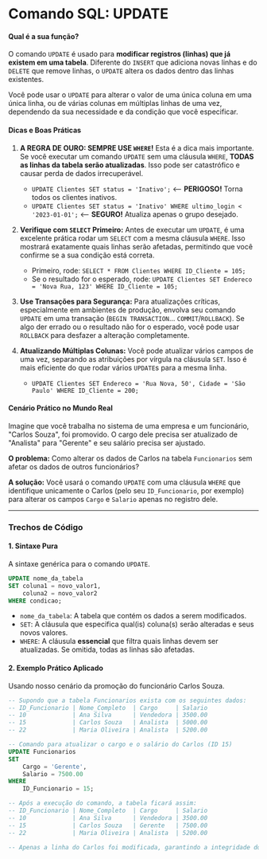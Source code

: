 # **Comando SQL: UPDATE**

#### **Qual é a sua função?**

O comando `UPDATE` é usado para **modificar registros (linhas) que já existem em uma tabela**. Diferente do `INSERT` que adiciona novas linhas e do `DELETE` que remove linhas, o `UPDATE` altera os dados dentro das linhas existentes.

Você pode usar o `UPDATE` para alterar o valor de uma única coluna em uma única linha, ou de várias colunas em múltiplas linhas de uma vez, dependendo da sua necessidade e da condição que você especificar.

#### **Dicas e Boas Práticas**

1.  **A REGRA DE OURO: SEMPRE USE `WHERE`\!** Esta é a dica mais importante. Se você executar um comando `UPDATE` sem uma cláusula `WHERE`, **TODAS as linhas da tabela serão atualizadas**. Isso pode ser catastrófico e causar perda de dados irrecuperável.

      * `UPDATE Clientes SET status = 'Inativo';` \<-- **PERIGOSO\!** Torna todos os clientes inativos.
      * `UPDATE Clientes SET status = 'Inativo' WHERE ultimo_login < '2023-01-01';` \<-- **SEGURO\!** Atualiza apenas o grupo desejado.

2.  **Verifique com `SELECT` Primeiro:** Antes de executar um `UPDATE`, é uma excelente prática rodar um `SELECT` com a mesma cláusula `WHERE`. Isso mostrará exatamente quais linhas serão afetadas, permitindo que você confirme se a sua condição está correta.

      * Primeiro, rode: `SELECT * FROM Clientes WHERE ID_Cliente = 105;`
      * Se o resultado for o esperado, rode: `UPDATE Clientes SET Endereco = 'Nova Rua, 123' WHERE ID_Cliente = 105;`

3.  **Use Transações para Segurança:** Para atualizações críticas, especialmente em ambientes de produção, envolva seu comando `UPDATE` em uma transação (`BEGIN TRANSACTION`... `COMMIT`/`ROLLBACK`). Se algo der errado ou o resultado não for o esperado, você pode usar `ROLLBACK` para desfazer a alteração completamente.

4.  **Atualizando Múltiplas Colunas:** Você pode atualizar vários campos de uma vez, separando as atribuições por vírgula na cláusula `SET`. Isso é mais eficiente do que rodar vários `UPDATE`s para a mesma linha.

      * `UPDATE Clientes SET Endereco = 'Rua Nova, 50', Cidade = 'São Paulo' WHERE ID_Cliente = 200;`

#### **Cenário Prático no Mundo Real**

Imagine que você trabalha no sistema de uma empresa e um funcionário, "Carlos Souza", foi promovido. O cargo dele precisa ser atualizado de "Analista" para "Gerente" e seu salário precisa ser ajustado.

**O problema:** Como alterar os dados de Carlos na tabela `Funcionarios` sem afetar os dados de outros funcionários?

**A solução:** Você usará o comando `UPDATE` com uma cláusula `WHERE` que identifique unicamente o Carlos (pelo seu `ID_Funcionario`, por exemplo) para alterar os campos `Cargo` e `Salario` apenas no registro dele.

-----

### **Trechos de Código**

#### 1\. Sintaxe Pura

A sintaxe genérica para o comando `UPDATE`.

```sql
UPDATE nome_da_tabela
SET coluna1 = novo_valor1,
    coluna2 = novo_valor2
WHERE condicao;
```

  * `nome_da_tabela`: A tabela que contém os dados a serem modificados.
  * `SET`: A cláusula que especifica qual(is) coluna(s) serão alteradas e seus novos valores.
  * `WHERE`: A cláusula **essencial** que filtra quais linhas devem ser atualizadas. Se omitida, todas as linhas são afetadas.

#### 2\. Exemplo Prático Aplicado

Usando nosso cenário da promoção do funcionário Carlos Souza.

```sql
-- Supondo que a tabela Funcionarios exista com os seguintes dados:
-- ID_Funcionario | Nome_Completo  | Cargo     | Salario
-- 10             | Ana Silva      | Vendedora | 3500.00
-- 15             | Carlos Souza   | Analista  | 5000.00
-- 22             | Maria Oliveira | Analista  | 5200.00

-- Comando para atualizar o cargo e o salário do Carlos (ID 15)
UPDATE Funcionarios
SET
    Cargo = 'Gerente',
    Salario = 7500.00
WHERE
    ID_Funcionario = 15;

-- Após a execução do comando, a tabela ficará assim:
-- ID_Funcionario | Nome_Completo  | Cargo     | Salario
-- 10             | Ana Silva      | Vendedora | 3500.00
-- 15             | Carlos Souza   | Gerente   | 7500.00
-- 22             | Maria Oliveira | Analista  | 5200.00

-- Apenas a linha do Carlos foi modificada, garantindo a integridade dos outros registros.
```
